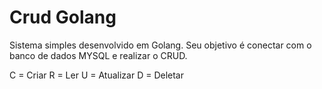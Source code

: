 # Crud Golang
 
Sistema simples desenvolvido em Golang.
Seu objetivo é conectar com o banco de dados MYSQL e realizar o CRUD. 

C = Criar
R = Ler
U = Atualizar
D = Deletar
